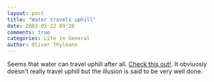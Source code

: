 ```yaml
---
layout: post
title: "Water travels uphill"
date: 2003-05-22 09:20
comments: true
categories: Life in General
author: Oliver Thylmann
---
```



Seems that water can travel uphill after all. [Check this out!](http://news.bbc.co.uk/1/hi/uk/3046791.stm). It obviuosly doesn't really travel uphill but the illusion is said to be very well done.


